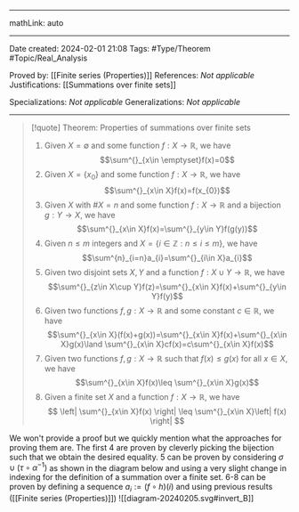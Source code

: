 
---

mathLink: auto

---
Date created: 2024-02-01 21:08
Tags: #Type/Theorem  #Topic/Real_Analysis 

Proved by: [[Finite series (Properties)]]
References: _Not applicable_
Justifications: [[Summations over finite sets]]

Specializations: _Not applicable_
Generalizations: _Not applicable_

---  

> [!quote] Theorem: Properties of summations over finite sets
> 1.  Given $X=\emptyset$ and some function $f:X\to \mathbb R$, we have $$\sum^{}_{x\in \emptyset}f(x)=0$$
> 2.  Given $X=\{ x_{0} \}$ and some function $f:X\to \mathbb{R}$, we have $$\sum^{}_{x\in X}f(x)=f(x_{0})$$
> 3.  Given $X$ with $\#X=n$ and some function $f:X\to \mathbb{R}$ and a bijection $g:Y\to X$, we have $$\sum^{}_{x\in X}f(x)=\sum^{}_{y\in Y}f(g(y))$$
> 4. Given $n\leq m$ integers and $X=\{ i\in \mathbb{Z}:n\leq i\leq m \}$, we have $$\sum^{n}_{i=n}a_{i}=\sum^{}_{i\in X}a_{i}$$
> 5. Given two disjoint sets $X,Y$ and a function $f:X\cup Y\to \mathbb{R}$, we have $$\sum^{}_{z\in X\cup Y}f(z)=\sum^{}_{x\in X}f(x)+\sum^{}_{y\in Y}f(y)$$
> 6. Given two functions $f,g:X\to \mathbb{R}$ and some constant $c\in \mathbb{R}$, we have $$\sum^{}_{x\in X}(f(x)+g(x))=\sum^{}_{x\in X}f(x)+\sum^{}_{x\in X}g(x)\land \sum^{}_{x\in X}cf(x)=c\sum^{}_{x\in X}f(x)$$
> 7. Given two functions $f,g:X\to \mathbb{R}$ such that $f(x)\leq g(x)$ for all $x\in X$, we have $$\sum^{}_{x\in X}f(x)\leq \sum^{}_{x\in X}g(x)$$
> 8. Given a finite set $X$ and a function $f:X\to \mathbb{R}$, we have $$ \left| \sum^{}_{x\in X}f(x) \right| \leq \sum^{}_{x\in X}\left| f(x) \right|  $$

We won't provide a proof but we quickly mention what the approaches for proving them are. The first 4 are proven by cleverly picking the bijection such that we obtain the desired equality. 5 can be proven by considering $\sigma\cup(\tau\circ\alpha^{-1})$ as shown in the diagram below and using a very slight change in indexing for the definition of a summation over a finite set. 6-8 can be proven by defining a sequence $a_{i}:=(f\circ h)(i)$ and using previous results ([[Finite series (Properties)]])
![[diagram-20240205.svg#invert_B]]